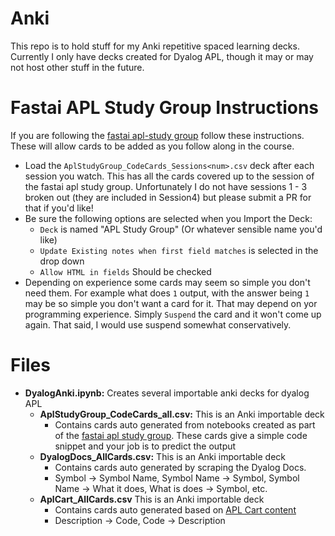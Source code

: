 # Anki

This repo is to hold stuff for my Anki repetitive spaced learning decks.  Currently I only have decks created for Dyalog APL, though it may or may not host other stuff in the future.

# Fastai APL Study Group Instructions

If you are following the [fastai apl-study group](https://forums.fast.ai/t/apl-array-programming/97188) follow these instructions.  These will allow cards to be added as you follow along in the course.

+ Load the `AplStudyGroup_CodeCards_Sessions<num>.csv` deck after each session you watch.  This has all the cards covered up to the session of the fastai apl study group.  Unfortunately I do not have sessions 1 - 3 broken out (they are included in Session4) but please submit a PR for that if you'd like!
+ Be sure the following options are selected when you Import the Deck:
    + `Deck` is named "APL Study Group" (Or whatever sensible name you'd like)
    + `Update Existing notes when first field matches` is selected in the drop down
    + `Allow HTML in fields` Should be checked
+ Depending on experience some cards may seem so simple you don't need them.  For example what does `1` output, with the answer being `1` may be so simple you don't want a card for it.  That may depend on yor programming experience.  Simply `Suspend` the card and it won't come up again.  That said, I would use suspend somewhat conservatively.

# Files

+ **DyalogAnki.ipynb:** Creates several importable anki decks for dyalog APL
    + **AplStudyGroup_CodeCards_all.csv:** This is an Anki importable deck
        + Contains cards auto generated from notebooks created as part of the [fastai apl study group](https://fastai.github.io/apl-study).  These cards give a simple code snippet and your job is to predict the output
     + **DyalogDocs_AllCards.csv:** This is an Anki importable deck
        + Contains cards auto generated by scraping the Dyalog Docs.
        + Symbol -> Symbol Name, Symbol Name -> Symbol, Symbol Name -> What it does, What is does -> Symbol, etc.
     + **AplCart_AllCards.csv** This is an Anki importable deck
        + Contains cards auto generated based on [APL Cart content](https://aplcart.info/)
        + Description -> Code, Code -> Description
